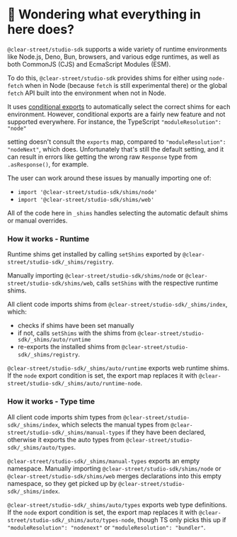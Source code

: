 # 👋 Wondering what everything in here does?

`@clear-street/studio-sdk` supports a wide variety of runtime environments like Node.js, Deno, Bun, browsers, and various
edge runtimes, as well as both CommonJS (CJS) and EcmaScript Modules (ESM).

To do this, `@clear-street/studio-sdk` provides shims for either using `node-fetch` when in Node (because `fetch` is still experimental there) or the global `fetch` API built into the environment when not in Node.

It uses [conditional exports](https://nodejs.org/api/packages.html#conditional-exports) to
automatically select the correct shims for each environment. However, conditional exports are a fairly new
feature and not supported everywhere. For instance, the TypeScript `"moduleResolution": "node"`

setting doesn't consult the `exports` map, compared to `"moduleResolution": "nodeNext"`, which does.
Unfortunately that's still the default setting, and it can result in errors like
getting the wrong raw `Response` type from `.asResponse()`, for example.

The user can work around these issues by manually importing one of:

- `import '@clear-street/studio-sdk/shims/node'`
- `import '@clear-street/studio-sdk/shims/web'`

All of the code here in `_shims` handles selecting the automatic default shims or manual overrides.

### How it works - Runtime

Runtime shims get installed by calling `setShims` exported by `@clear-street/studio-sdk/_shims/registry`.

Manually importing `@clear-street/studio-sdk/shims/node` or `@clear-street/studio-sdk/shims/web`, calls `setShims` with the respective runtime shims.

All client code imports shims from `@clear-street/studio-sdk/_shims/index`, which:

- checks if shims have been set manually
- if not, calls `setShims` with the shims from `@clear-street/studio-sdk/_shims/auto/runtime`
- re-exports the installed shims from `@clear-street/studio-sdk/_shims/registry`.

`@clear-street/studio-sdk/_shims/auto/runtime` exports web runtime shims.
If the `node` export condition is set, the export map replaces it with `@clear-street/studio-sdk/_shims/auto/runtime-node`.

### How it works - Type time

All client code imports shim types from `@clear-street/studio-sdk/_shims/index`, which selects the manual types from `@clear-street/studio-sdk/_shims/manual-types` if they have been declared, otherwise it exports the auto types from `@clear-street/studio-sdk/_shims/auto/types`.

`@clear-street/studio-sdk/_shims/manual-types` exports an empty namespace.
Manually importing `@clear-street/studio-sdk/shims/node` or `@clear-street/studio-sdk/shims/web` merges declarations into this empty namespace, so they get picked up by `@clear-street/studio-sdk/_shims/index`.

`@clear-street/studio-sdk/_shims/auto/types` exports web type definitions.
If the `node` export condition is set, the export map replaces it with `@clear-street/studio-sdk/_shims/auto/types-node`, though TS only picks this up if `"moduleResolution": "nodenext"` or `"moduleResolution": "bundler"`.
